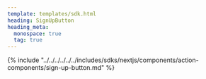 ```yaml
---
template: templates/sdk.html
heading: SignUpButton
heading_meta:
  monospace: true
  tag: true
---
```

{% include "../../../../../../includes/sdks/nextjs/components/action-components/sign-up-button.md" %}
